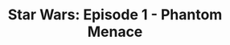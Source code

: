 ---
title: "Star Wars: Episode 1 - Phantom Menace"
issue: 4B
issue_nr: 4
full_title: ""
subtitle: ""
story_arc: ""
crossover: ""
variant: B
publisher: Dark Horse Comics
creators: 
  - Rodolfo DaMaggio
  - Al Williamson
release_date: May 1999
release_year: 1999
genre:
  - Action
  - Adventure
  - Science Fiction
format: Comic
pages: 32
signed_by: ""
price: 2.95
---